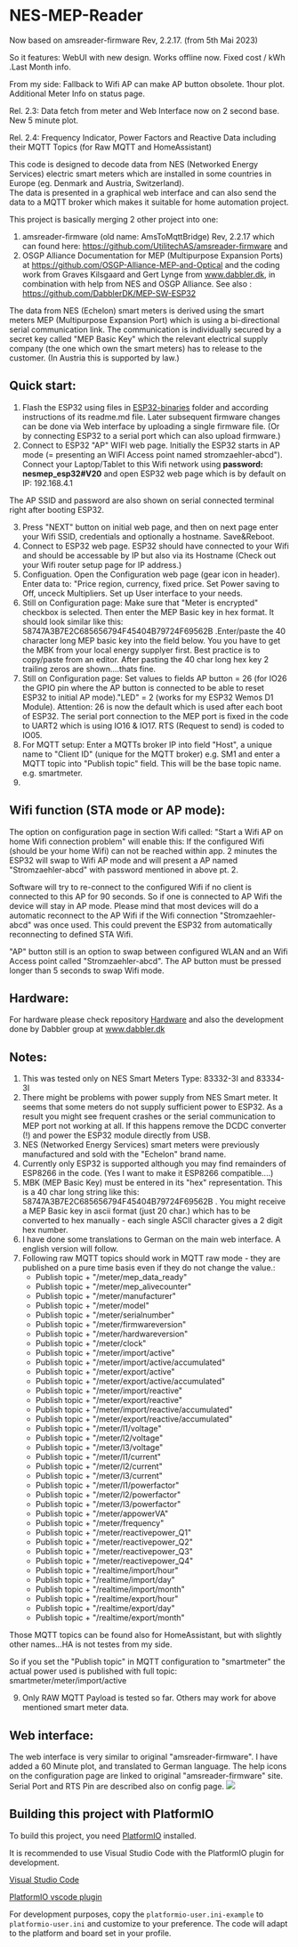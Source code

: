 # NES-MEP-Reader
Now based on amsreader-firmware Rev, 2.2.17. (from 5th Mai 2023)

So it features: WebUI with new design. Works offline now. Fixed cost / kWh .Last Month info. 

From my side: Fallback to Wifi AP can make AP button obsolete. 1hour plot. Additional Meter Info on status page. 

Rel. 2.3: Data fetch from meter and Web Interface now on 2 second base. New 5 minute plot.

Rel. 2.4: Frequency Indicator, Power Factors and Reactive Data including their MQTT Topics (for Raw MQTT and HomeAssistant)


This code is designed to decode data from NES (Networked Energy Services) electric smart meters which are installed in some countries in Europe (eg. Denmark and Austria, Switzerland).  
The data is presented in a graphical web interface and can also send the data to a MQTT broker which makes it suitable for home automation project.

This project is basically merging 2 other project into one:
1) amsreader-firmware (old name: AmsToMqttBridge) Rev, 2.2.17  which can found here: https://github.com/UtilitechAS/amsreader-firmware  and
2) OSGP Alliance Documentation for MEP (Multipurpose Expansion Ports) at https://github.com/OSGP-Alliance-MEP-and-Optical and the coding work from Graves Kilsgaard and Gert Lynge from www.dabbler.dk, in combination with help from NES and OSGP Alliance. See also : https://github.com/DabblerDK/MEP-SW-ESP32 

The data from NES (Echelon) smart meters is derived using the smart meters MEP (Multipurpose Expansion Port) which is using a bi-directional serial communication link. The communication is individually secured by a secret key called "MEP Basic Key" which the relevant electrical supply company (the one which own the smart meters) has to release to the customer. (In Austria this is supported by law.)


## Quick start:
1) Flash the ESP32 using files in [ESP32-binaries](https://github.com/ehorvat1/NES-MEP-Reader/tree/main/ESP32-binaries) folder and according instructions of its readme.md file. Later subsequent firmware changes can be done via Web interface by uploading a single firmware file. (Or by connecting ESP32 to a serial port which can also upload firmware.)
2) Connect to ESP32 "AP" WIFI web page. Initially the ESP32 starts in AP mode (= presenting an WIFI Access point named stromzaehler-abcd"). Connect your Laptop/Tablet to this Wifi network using **password: nesmep_esp32#V20** and open ESP32 web page which is by default on IP: 192.168.4.1

The AP SSID and password are also shown on serial connected terminal right after booting ESP32.

3) Press "NEXT" button on initial web page, and then on next page enter your Wifi SSID, credentials and optionally a hostname. Save&Reboot.
4) Connect to ESP32 web page.
ESP32 should have connected to your Wifi and should be accessable by IP but also via its Hostname (Check out your Wifi router setup page for IP address.)
5) Configuation. Open the Configuration web page (gear icon in header). Enter data to: "Price region, currency, fixed price. Set Power saving to Off, unceck Multipliers. Set up User interface to your needs.
6) Still on Configuration page: Make sure that "Meter is encrypted" checkbox is selected. Then enter the MEP Basic key in hex format. It should look similar like this: 58747A3B7E2C685656794F45404B79724F69562B .Enter/paste the 40 character long MEP basic key into the field below. You you have to get the MBK from your local energy supplyer first. Best practice is to copy/paste from an editor. After pasting the 40 char long hex key 2 trailing zeros are shown....thats fine.
7) Still on Configuration page: Set values to fields AP button = 26 (for IO26 the GPIO pin where the AP button is connected to be able to reset ESP32 to initial AP mode)."LED" = 2 (works for my ESP32 Wemos D1 Module). 
Attention: 26 is now the default which is used after each boot of ESP32. 
The serial port connection to the MEP port is fixed in the code to UART2 which is using IO16 & IO17. RTS (Request to send) is coded to IO05.
8) For MQTT setup: Enter a MQTTs broker IP into field "Host", a unique name to "Client ID" (unique for the MQTT broker) e.g. SM1 and enter a MQTT topic into "Publish topic" field. This will be the base topic name. e.g. smartmeter.
9) 

## Wifi function (STA mode or AP mode):
The option on configuration page in section Wifi called:  "Start a Wifi AP on home Wifi connection problem" will enable this:
If the configured Wifi (should be your home Wifi) can not be reached within app. 2 minutes the ESP32 will swap to Wifi AP mode and will present a AP named "Stromzaehler-abcd" with password mentioned in above pt. 2. 

Software will try to re-connect to the configured Wifi if no client is connected to this AP for 90 seconds. So if one is connected to AP Wifi the device will stay in AP mode. Please mind that most devices will do a automatic reconnect to the AP Wifi if the Wifi connection "Stromzaehler-abcd" was once used. This could prevent the ESP32 from automatically reconnecting to defined STA Wifi.

"AP" button still is an option to swap between configured WLAN and an Wifi Access point called "Stromzaehler-abcd". The AP button must be pressed longer than 5 seconds to swap Wifi mode.

## Hardware:
For hardware please check repository [Hardware](https://github.com/ehorvat1/NES-MEP-Reader/tree/main/Hardware) and also the development done by Dabbler group at www.dabbler.dk

## Notes:
1) This was tested only on NES Smart Meters Type: 83332-3I and 83334-3I 
2) There might be problems with power supply from NES Smart meter. It seems that some meters do not supply sufficient power to ESP32. As a result you might see frequent crashes or the serial communication to MEP port not working at all. If this happens remove the DCDC converter (!) and power the ESP32 module directly from USB.
3) NES (Networked Energy Services) smart meters were previously manufactured and sold with the "Echelon" brand name.
4) Currently only ESP32 is supported although you may find remainders of ESP8266 in the code. (Yes I want to make it ESP8266 compatible....)
5) MBK (MEP Basic Key) must be entered in its "hex" representation. This is a 40 char long string like this: 58747A3B7E2C685656794F45404B79724F69562B . You might receive a MEP Basic key in ascii format (just 20 char.) which has to be converted to hex manually - each single ASCII character gives a 2 digit hex number.
6) I have done some translations to German on the main web interface. A english version will follow.
7) Following raw MQTT topics should work in MQTT raw mode - they are published on a pure time basis even if they do not change the value.:
     - Publish topic + "/meter/mep_data_ready"
     - Publish topic + "/meter/mep_alivecounter"
     - Publish topic + "/meter/manufacturer"
     - Publish topic + "/meter/model"
     - Publish topic + "/meter/serialnumber"
     - Publish topic + "/meter/firmwareversion"
     - Publish topic + "/meter/hardwareversion"
     - Publish topic + "/meter/clock"
	 - Publish topic + "/meter/import/active"
     - Publish topic + "/meter/import/active/accumulated"
	 - Publish topic + "/meter/export/active"
	 - Publish topic + "/meter/export/active/accumulated"
     - Publish topic + "/meter/import/reactive"
     - Publish topic + "/meter/export/reactive"     
	 - Publish topic + "/meter/import/reactive/accumulated"
     - Publish topic + "/meter/export/reactive/accumulated"
     - Publish topic + "/meter/l1/voltage"
     - Publish topic + "/meter/l2/voltage"
     - Publish topic + "/meter/l3/voltage"
     - Publish topic + "/meter/l1/current"
     - Publish topic + "/meter/l2/current"
     - Publish topic + "/meter/l3/current"
     - Publish topic + "/meter/l1/powerfactor"
     - Publish topic + "/meter/l2/powerfactor"
     - Publish topic + "/meter/l3/powerfactor"
     - Publish topic + "/meter/appowerVA"
     - Publish topic + "/meter/frequency"
     - Publish topic + "/meter/reactivepower_Q1"
     - Publish topic + "/meter/reactivepower_Q2"
     - Publish topic + "/meter/reactivepower_Q3"
     - Publish topic + "/meter/reactivepower_Q4"
     - Publish topic + "/realtime/import/hour"
     - Publish topic + "/realtime/import/day"
	 - Publish topic + "/realtime/import/month"
     - Publish topic + "/realtime/export/hour"
     - Publish topic + "/realtime/export/day"
	 - Publish topic + "/realtime/export/month"

Those MQTT topics can be found also for HomeAssistant, but with slightly other names...HA is not testes from my side.

So if you set the "Publish topic" in MQTT configuration to "smartmeter" the actual power used is published with full topic: smartmeter/meter/import/active

9) Only RAW MQTT Payload is tested so far. Others may work for above mentioned smart meter data.


## Web interface:
The web interface is very similar to original "amsreader-firmware". I have added a 60 Minute plot, and translated to German language.
The help icons on the configuration page are linked to original "amsreader-firmware" site. Serial Port and RTS Pin are described also on config page.
<img src="Dashboard.png">



## Building this project with PlatformIO
To build this project, you need [PlatformIO](https://platformio.org/) installed.

It is recommended to use Visual Studio Code with the PlatformIO plugin for development.

[Visual Studio Code](https://code.visualstudio.com/download)

[PlatformIO vscode plugin](https://platformio.org/install/ide?install=vscode)

For development purposes, copy the ```platformio-user.ini-example``` to ```platformio-user.ini``` and customize to your preference. The code will adapt to the platform and board set in your profile. 
